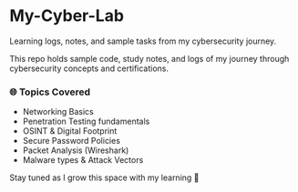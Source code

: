 # My-Cyber-Lab
Learning logs, notes, and sample tasks from my cybersecurity journey.

This repo holds sample code, study notes, and logs of my journey through cybersecurity concepts and certifications.

### 🌐 Topics Covered
- Networking Basics
- Penetration Testing fundamentals
- OSINT & Digital Footprint
- Secure Password Policies
- Packet Analysis (Wireshark)
- Malware types & Attack Vectors

Stay tuned as I grow this space with my learning 🚀
